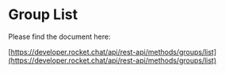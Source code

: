 # Group List

Please find the document here: 

[https://developer.rocket.chat/api/rest-api/methods/groups/list](https://developer.rocket.chat/api/rest-api/methods/groups/list)

